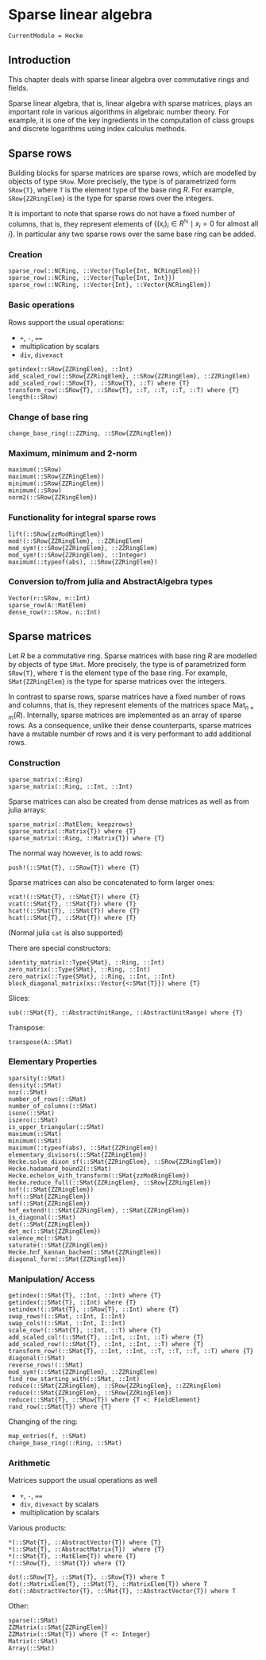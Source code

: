 # Sparse linear algebra

```@meta
CurrentModule = Hecke
```

## Introduction

This chapter deals with sparse linear algebra over commutative rings and fields.

Sparse linear algebra, that is, linear algebra with sparse matrices,
plays an important role in various algorithms in algebraic number theory. For
example, it is one of the key ingredients in the computation of class groups
and discrete logarithms using index calculus methods.

## Sparse rows

Building blocks for sparse matrices are sparse rows, which are modelled by
objects of type `SRow`. More precisely, the type is of parametrized form
`SRow{T}`, where `T` is the element type of the base ring $R$. For example,
`SRow{ZZRingElem}` is the type for sparse rows over the integers.

It is important to note that sparse rows do not have a fixed number of columns,
that is, they represent elements of
$\{ (x_i)_i \in R^{\mathbb{N}} \mid x_i = 0 \text{ for almost all }i\}$.
In particular any two sparse rows over the same base ring can be added.

### Creation

```@docs
sparse_row(::NCRing, ::Vector{Tuple{Int, NCRingElem}})
sparse_row(::NCRing, ::Vector{Tuple{Int, Int}})
sparse_row(::NCRing, ::Vector{Int}, ::Vector{NCRingElem})
```

### Basic operations

Rows support the usual operations:

- `+`, `-`, `==`
- multiplication by scalars
- `div`, `divexact`

```@docs
getindex(::SRow{ZZRingElem}, ::Int)
add_scaled_row(::SRow{ZZRingElem}, ::SRow{ZZRingElem}, ::ZZRingElem)
add_scaled_row(::SRow{T}, ::SRow{T}, ::T) where {T}
transform_row(::SRow{T}, ::SRow{T}, ::T, ::T, ::T, ::T) where {T}
length(::SRow)
```

### Change of base ring

```@docs
change_base_ring(::ZZRing, ::SRow{ZZRingElem})
```

### Maximum, minimum and 2-norm

```@docs
maximum(::SRow)
maximum(::SRow{ZZRingElem})
minimum(::SRow{ZZRingElem})
minimum(::SRow)
norm2(::SRow{ZZRingElem})
```

### Functionality for integral sparse rows

```@docs
lift(::SRow{zzModRingElem})
mod!(::SRow{ZZRingElem}, ::ZZRingElem)
mod_sym!(::SRow{ZZRingElem}, ::ZZRingElem)
mod_sym!(::SRow{ZZRingElem}, ::Integer)
maximum(::typeof(abs), ::SRow{ZZRingElem})
```

### Conversion to/from julia and AbstractAlgebra types

```@docs
Vector(r::SRow, n::Int)
sparse_row(A::MatElem)
dense_row(r::SRow, n::Int)
```

## Sparse matrices

Let $R$ be a commutative ring. Sparse matrices with base ring $R$ are modelled by
objects of type `SMat`. More precisely, the type is of parametrized form `SRow{T}`, where `T` is the element type of the base ring.
For example, `SMat{ZZRingElem}` is the type for sparse matrices over the integers.

In contrast to sparse rows, sparse matrices have a fixed number of rows and columns,
that is, they represent elements of the matrices space $\mathrm{Mat}_{n\times m}(R)$.
Internally, sparse matrices are implemented as an array of sparse rows.
As a consequence, unlike their dense counterparts, sparse matrices have a mutable number of rows and it is very performant to add additional rows.

### Construction
```@docs
sparse_matrix(::Ring)
sparse_matrix(::Ring, ::Int, ::Int)
```

Sparse matrices can also be created from dense matrices as well as from julia arrays:

```@docs
sparse_matrix(::MatElem; keepzrows)
sparse_matrix(::Matrix{T}) where {T}
sparse_matrix(::Ring, ::Matrix{T}) where {T}
```
The normal way however, is to add rows:

```@docs
push!(::SMat{T}, ::SRow{T}) where {T}
```

Sparse matrices can also be concatenated to form larger ones:
```@docs
vcat!(::SMat{T}, ::SMat{T}) where {T}
vcat(::SMat{T}, ::SMat{T}) where {T}
hcat!(::SMat{T}, ::SMat{T}) where {T}
hcat(::SMat{T}, ::SMat{T}) where {T}
```
(Normal julia ``cat`` is also supported)

There are special constructors:
```@docs
identity_matrix(::Type{SMat}, ::Ring, ::Int)
zero_matrix(::Type{SMat}, ::Ring, ::Int)
zero_matrix(::Type{SMat}, ::Ring, ::Int, ::Int)
block_diagonal_matrix(xs::Vector{<:SMat{T}}) where {T}
```
Slices:
```@docs
sub(::SMat{T}, ::AbstractUnitRange, ::AbstractUnitRange) where {T}
```

Transpose:
```@docs
transpose(A::SMat)
```

### Elementary Properties
```@docs
sparsity(::SMat)
density(::SMat)
nnz(::SMat)
number_of_rows(::SMat)
number_of_columns(::SMat)
isone(::SMat)
iszero(::SMat)
is_upper_triangular(::SMat)
maximum(::SMat)
minimum(::SMat)
maximum(::typeof(abs), ::SMat{ZZRingElem})
elementary_divisors(::SMat{ZZRingElem})
Hecke.solve_dixon_sf(::SMat{ZZRingElem}, ::SRow{ZZRingElem})
Hecke.hadamard_bound2(::SMat)
Hecke.echelon_with_transform(::SMat{zzModRingElem})
Hecke.reduce_full(::SMat{ZZRingElem}, ::SRow{ZZRingElem})
hnf!(::SMat{ZZRingElem})
hnf(::SMat{ZZRingElem})
snf(::SMat{ZZRingElem})
hnf_extend!(::SMat{ZZRingElem}, ::SMat{ZZRingElem})
is_diagonal(::SMat)
det(::SMat{ZZRingElem})
det_mc(::SMat{ZZRingElem})
valence_mc(::SMat)
saturate(::SMat{ZZRingElem})
Hecke.hnf_kannan_bachem(::SMat{ZZRingElem})
diagonal_form(::SMat{ZZRingElem})
```
### Manipulation/ Access
```@docs
getindex(::SMat{T}, ::Int, ::Int) where {T}
getindex(::SMat{T}, ::Int) where {T}
setindex!(::SMat{T}, ::SRow{T}, ::Int) where {T}
swap_rows!(::SMat, ::Int, I::Int)
swap_cols!(::SMat, ::Int, I::Int)
scale_row!(::SMat{T}, ::Int, ::T) where {T}
add_scaled_col!(::SMat{T}, ::Int, ::Int, ::T) where {T}
add_scaled_row!(::SMat{T}, ::Int, ::Int, ::T) where {T}
transform_row!(::SMat{T}, ::Int, ::Int, ::T, ::T, ::T, ::T) where {T}
diagonal(::SMat)
reverse_rows!(::SMat)
mod_sym!(::SMat{ZZRingElem}, ::ZZRingElem)
find_row_starting_with(::SMat, ::Int)
reduce(::SMat{ZZRingElem}, ::SRow{ZZRingElem}, ::ZZRingElem)
reduce(::SMat{ZZRingElem}, ::SRow{ZZRingElem})
reduce(::SMat{T}, ::SRow{T}) where {T <: FieldElement}
rand_row(::SMat{T}) where {T}
```

Changing of the ring:
```@docs
map_entries(f, ::SMat)
change_base_ring(::Ring, ::SMat)
```

### Arithmetic
Matrices support the usual operations as well

- `+`, `-`, `==`
- `div`, `divexact` by scalars
- multiplication by scalars

Various products:
```@docs
*(::SMat{T}, ::AbstractVector{T}) where {T}
*(::SMat{T}, ::AbstractMatrix{T})  where {T}
*(::SMat{T}, ::MatElem{T}) where {T}
*(::SRow{T}, ::SMat{T}) where {T}
```

```@docs
dot(::SRow{T}, ::SMat{T}, ::SRow{T}) where T
dot(::MatrixElem{T}, ::SMat{T}, ::MatrixElem{T}) where T
dot(::AbstractVector{T}, ::SMat{T}, ::AbstractVector{T}) where T
```

Other:
```@docs
sparse(::SMat)
ZZMatrix(::SMat{ZZRingElem})
ZZMatrix(::SMat{T}) where {T <: Integer}
Matrix(::SMat)
Array(::SMat)
```

